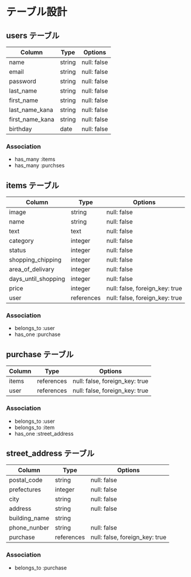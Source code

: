 # テーブル設計

## users テーブル

| Column          | Type    | Options     |
| --------------- | ------- | ----------- |
| name            | string  | null: false |
| email           | string  | null: false |
| password        | string  | null: false |
| last_name       | string  | null: false |
| first_name      | string  | null: false |
| last_name_kana  | string  | null: false |
| first_name_kana | string  | null: false |
| birthday        | date    | null: false |

### Association

- has_many :items
- has_many :purchses

## items テーブル

| Column              | Type       | Options                        |
| ------------------- | ---------- | ------------------------------ |
| image               | string     | null: false                    |
| name                | string     | null: false                    |
| text                | text       | null: false                    |
| category            | integer    | null: false                    |
| status              | integer    | null: false                    |
| shopping_chipping   | integer    | null: false                    |
| area_of_delivary    | integer    | null: false                    |
| days_until_shopping | integer    | null: false                    |
| price               | integer    | null: false, foreign_key: true |
| user                | references | null: false, foreign_key: true |

### Association

- belongs_to :user
- has_one :purchase

## purchase テーブル

| Column                | Type       | Options                        |
| --------------------- | ---------- | ------------------------------ |
| items                 | references | null: false, foreign_key: true |
| user                  | references | null: false, foreign_key: true |

### Association

- belongs_to :user
- belongs_to :item
- has_one :street_address

## street_address テーブル

| Column        | Type       | Options                        |
| ------------- | ---------- | ------------------------------ |
| postal_code   | string     | null: false                    |
| prefectures   | integer    | null: false                    |
| city          | string     | null: false                    |
| address       | string     | null: false                    |
| building_name | string     |                                |
| phone_nunber  | string     | null: false                    |
| purchase      | references | null: false, foreign_key: true |

### Association

- belongs_to :purchase